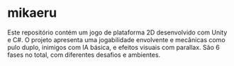 # mikaeru
Este repositório contém um jogo de plataforma 2D desenvolvido com Unity e C#. O projeto apresenta uma jogabilidade envolvente e mecânicas como pulo duplo, inimigos com IA básica, e efeitos visuais com parallax. São 6 fases no total, com diferentes desafios e ambientes.
